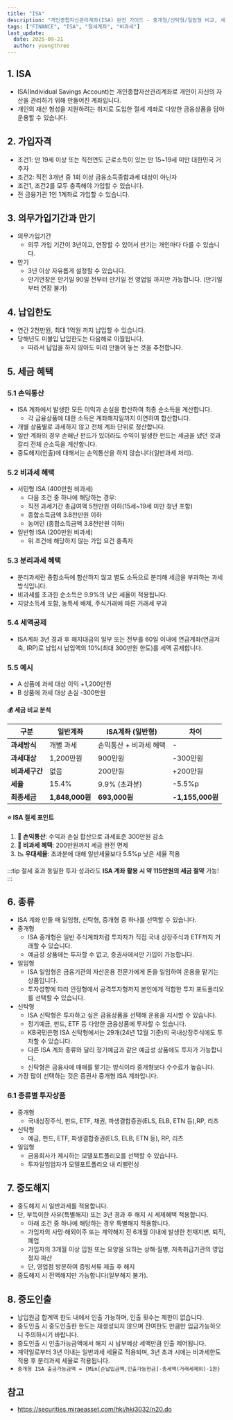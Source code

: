 ```yaml
---
title: "ISA"
description: "개인종합자산관리계좌(ISA) 완전 가이드 - 중개형/신탁형/일임형 비교, 세금 혜택(비과세/분리과세), 손익통산 절세 효과 총정리"
tags: ["FINANCE", "ISA", "절세계좌", "비과세"]
last_update:
  date: 2025-09-21
  author: youngthree
---
```


## 1. ISA

- ISA(Individual Savings Account)는 개인종합자산관리계좌로 개인이 자신의 자산을 관리하기 위해 만들어진 계좌입니다.
- 개인의 재산 형성을 지원하려는 취지로 도입한 절세 계좌로 다양한 금융상품을 담아 운용할 수 있습니다.

## 2. 가입자격

- 조건1: 만 19세 이상 또는 직전연도 근로소득이 있는 만 15~19세 미만 대한민국 거주자
- 조건2: 직전 3개년 중 1회 이상 금융소득종합과세 대상이 아닌자
- 조건1, 조건2를 모두 충족해야 가입할 수 있습니다.
- 전 금융기관 1인 1계좌로 가입할 수 있습니다.

## 3. 의무가입기간과 만기

- 의무가입기간
  - 의무 가입 기간이 3년이고, 연장할 수 있어서 만기는 개인마다 다를 수 있습니다.
- 만기
  - 3년 이상 자유롭게 설정할 수 있습니다.
  - 만기연장은 만기일 90일 전부터 만기일 전 영업일 까지만 가능합니다. (만기일부터 연장 불가)

## 4. 납입한도

- 연간 2천만원, 최대 1억원 까지 납입할 수 있습니다.
- 당해년도 미불입 납입한도는 다음해로 이월됩니다.
  - 따라서 납입을 하지 않아도 미리 만들어 놓는 것을 추천합니다.

## 5. 세금 혜택

### 5.1 손익통산

- ISA 계좌에서 발생한 모든 이익과 손실을 합산하여 최종 순소득을 계산합니다.
  - 각 금융상품에 대한 소득은 계좌해지일까지 이연하여 합산합니다.
- 개별 상품별로 과세하지 않고 전체 계좌 단위로 정산합니다.
- 일반 계좌의 경우 손해난 펀드가 있더라도 수익이 발생한 펀드는 세금을 냈던 것과 갈리 전체 순소득을 계산합니다.
- 중도해지(인출)에 대해서는 손익통산을 하지 않습니다(일반과세 처리).

### 5.2 비과세 혜택

- 서민형 ISA (400만원 비과세)
  - 다음 조건 중 하나에 해당하는 경우:
  - 직전 과세기간 총급여액 5천만원 이하(15세~19세 미만 청년 포함)
  - 종합소득금액 3.8천만원 이하
  - 농어민 (종합소득금액 3.8천만원 이하)
-  일반형 ISA (200만원 비과세)
   -  위 조건에 해당하지 않는 가입 요건 충족자

### 5.3 분리과세 혜택

- 분리과세란 종합소득에 합산하지 않고 별도 소득으로 분리해 세금을 부과하는 과세방식입니다.
- 비과세를 초과한 순소득은 9.9%의 낮은 세율이 적용됩니다.
- 지방소득세 포함, 농특세 배제, 주식거래에 따른 거래세 부과

### 5.4 세액공제

- ISA계좌 3년 경과 후 해지대금의 일부 또는 전부를 60일 이내에 연금계좌(연금저축, IRP)로 납입시 납입액의 10%(최대 300만원 한도)를 세액 공제합니다.

### 5.5 예시

- A 상품에 과세 대상 이익 +1,200만원
- B 상품에 과세 대상 손실 -300만원

#### 💰 **세금 비교 분석**

| 구분 | 일반계좌 | ISA계좌 (일반형) | 차이 |
|------|----------|------------------|------|
| **과세방식** | 개별 과세 | 손익통산 + 비과세 혜택 | - |
| **과세대상** | 1,200만원 | 900만원 | -300만원 |
| **비과세구간** | 없음 | 200만원 | +200만원 |
| **세율** | 15.4% | 9.9% (초과분) | -5.5%p |
| **최종세금** | **1,848,000원** | **693,000원** | **-1,155,000원** |

#### ⭐ **ISA 절세 포인트**
1. **🔄 손익통산**: 수익과 손실 합산으로 과세표준 300만원 감소
2. **🎁 비과세 혜택**: 200만원까지 세금 완전 면제
3. **📉 우대세율**: 초과분에 대해 일반세율보다 5.5%p 낮은 세율 적용

:::tip 절세 효과
동일한 투자 성과라도 **ISA 계좌 활용 시 약 115만원의 세금 절약** 가능!
:::

## 6. 종류

- ISA 계좌 만들 때 일임형, 신탁형, 중개형 중 하나를 선택할 수 있습니다.
- 중개형
  - ISA 중개형은 일반 주식계좌처럼 투자자가 직접 국내 상장주식과 ETF까지 거래할 수 있습니다.
  - 예금성 상품에는 투자할 수 없고, 증권사에서만 가입이 가능합니다.
- 일임형
  - ISA 일임형은 금융기관의 자산운용 전문가에게 돈을 일임하여 운용을 맡기는 상품입니다.
  - 투자성향에 따라 안정형에서 공격투자형까지 본인에게 적합한 투자 포트폴리오를 선택할 수 있습니다.
- 신탁형
  - ISA 신탁형은 투자하고 싶은 금융상품을 선택해 운용을 지시할 수 있습니다.
  - 정기예금, 펀드, ETF 등 다양한 금융상품에 투자할 수 있습니다.
  - KB국민은행 ISA 신탁형에서는 29개(24년 12월 기준)의 국내상장주식에도 투자할 수 있습니다.
  - 다른 ISA 계좌 종류와 달리 정기예금과 같은 예금성 상품에도 투자가 가능합니다.
  - 신탁형은 금융사에 매매를 맡기는 방식이라 중개형보다 수수료가 높습니다.
- 가장 많이 선택하는 것은 증권사 중개형 ISA 계좌입니다.

### 6.1 종류별 투자상품

- 중개형
  - 국내상장주식, 펀드, ETF, 채권, 파생결합증권(ELS, ELB, ETN 등),RP, 리츠
- 신탁형
  - 예금, 펀드, ETF, 파생결합증권(ELS, ELB, ETN 등), RP, 리츠
- 일임형
  - 금융회사가 제시하는 모델포트폴리오를 선택할 수 있습니다.
  - 투자일임업자가 모델포트폴리오 내 리밸런싱

## 7. 중도해지

- 중도해지 시 일반과세를 적용합니다.
- 단, 부득이한 사유(특별해지) 또는 3년 경과 후 해지 시 세제혜택 적용합니다.
  - 아래 조건 중 하나에 해당하는 경우 특별해지 적용합니다.
  - 가입자의 사망·해외이주 또는 계약해지 전 6개월 이내에 발생한 천재지변, 퇴직, 폐업
  - 가입자의 3개월 이상 입원 또는 요양을 요하는 상해·질병, 저축취급기관의 영업정지·파산
  - 단, 영업점 방문하여 증빙서류 제출 후 해지
- 중도해지 시 전액해지만 가능합니다(일부해지 불가).

## 8. 중도인출

- 납입원금 합계액 한도 내에서 인출 가능하며, 인출 횟수는 제한이 없습니다.
- 중도인출 시 중도인출한 한도는 재생성되지 않으며 잔여한도 만큼만 입금가능하오니 주의하시기 바랍니다.
- 중도인출 시 인출가능금액에서 해지 시 납부예상 세액만큼 인출 제어됩니다. 
- 계약일로부터 3년 이내는 일반과세 세율로 적용되며, 3년 초과 시에는 비과세한도 적용 후 분리과세 세율로 적용됩니다.
- `중개형 ISA 출금가능금액 = {Min[순납입금액,인출가능현금]-총세액(거래세제외)-1원}`

## 참고

- https://securities.miraeasset.com/hki/hki3032/n20.do
